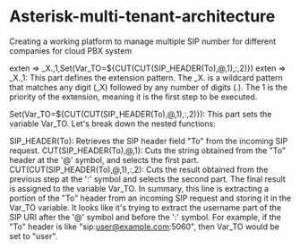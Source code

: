 # Asterisk-multi-tenant-architecture
Creating a working platform to manage multiple SIP number for different companies for cloud PBX system

exten => _X.,1,Set(Var_TO=${CUT(CUT(SIP_HEADER(To),@,1),:,2)})
exten => _X.,1: This part defines the extension pattern. The _X. is a wildcard pattern that matches any digit (_X) followed by any number of digits (.). The 1 is the priority of the extension, meaning it is the first step to be executed.

Set(Var_TO=${CUT(CUT(SIP_HEADER(To),@,1),:,2)}): This part sets the variable Var_TO. Let's break down the nested functions:

SIP_HEADER(To): Retrieves the SIP header field "To" from the incoming SIP request.
CUT(SIP_HEADER(To),@,1): Cuts the string obtained from the "To" header at the '@' symbol, and selects the first part.
CUT(CUT(SIP_HEADER(To),@,1),:,2): Cuts the result obtained from the previous step at the ':' symbol and selects the second part.
The final result is assigned to the variable Var_TO.
In summary, this line is extracting a portion of the "To" header from an incoming SIP request and storing it in the Var_TO variable. It looks like it's trying to extract the username part of the SIP URI after the '@' symbol and before the ':' symbol. For example, if the "To" header is like "sip:user@example.com:5060", then Var_TO would be set to "user".
